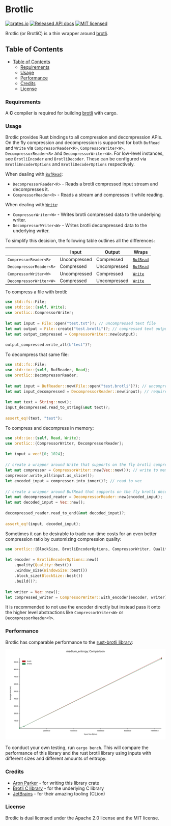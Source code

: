 # Brotlic

[![crates.io](https://img.shields.io/crates/v/brotlic.svg)](https://crates.io/crates/brotlic)
[![Released API docs](https://docs.rs/brotlic/badge.svg)](https://docs.rs/brotlic)
[![MIT licensed](https://img.shields.io/badge/license-MIT-blue.svg)](./LICENSE)

Brotlic (or BrotliC) is a thin wrapper around [brotli](https://github.com/google/brotli).

## Table of Contents
- [Table of Contents](#table-of-contents)
    - [Requirements](#requirements)
    - [Usage](#usage)
    - [Performance](#performance)
    - [Credits](#Credits)
    - [License](#license)

### Requirements

A __C__ compiler is required for building [brotli](https://github.com/google/brotli) with cargo.

### Usage

Brotlic provides Rust bindings to all compression and decompression APIs. On the fly compression and
decompression is supported for both `BufRead` and `Write` via `CompressorReader<R>`,
`CompressorWriter<W>`, `DecompressorReader<R>` and `DecompressorWriter<W>`. For low-level
instances, see `BrotliEncoder` and `BrotliDecoder`. These can be configured via
`BrotliEncoderOptions` and `BrotliDecoderOptions` respectively.

When dealing with [`BufRead`]:

* `DecompressorReader<R>` - Reads a brotli compressed input stream and decompresses it.
* `CompressorReader<R>` - Reads a stream and compresses it while reading.

When dealing with [`Write`]:

* `CompressorWriter<W>` - Writes brotli compressed data to the underlying writer.
* `DecompressorWriter<W>` - Writes brotli decompressed data to the underlying writer.

To simplify this decision, the following table outlines all the differences:

|                           | Input        | Output       | Wraps       |
|---------------------------|--------------|--------------|-------------|
| `CompressorReader<R>`     | Uncompressed | Compressed   | [`BufRead`] |
| `DecompressorReader<R>`   | Compressed   | Uncompressed | [`BufRead`] |
| `CompressorWriter<W>`     | Uncompressed | Compressed   | [`Write`]   |
| `DecompressorWriter<W>`   | Compressed   | Uncompressed | [`Write`]   |

[`BufRead`]: https://doc.rust-lang.org/std/io/trait.BufRead.html
[`Write`]: https://doc.rust-lang.org/std/io/trait.Write.html

To compress a file with brotli:

```rust
use std::fs::File;
use std::io::{self, Write};
use brotlic::CompressorWriter;

let mut input = File::open("test.txt")?; // uncompressed text file
let mut output = File::create("test.brotli")?; // compressed text output file
let mut output_compressed = CompressorWriter::new(output);

output_compressed.write_all(b"test")?;
```

To decompress that same file:

```rust
use std::fs::File;
use std::io::{self, BufReader, Read};
use brotlic::DecompressorReader;

let mut input = BufReader::new(File::open("test.brotli")?); // uncompressed text file
let mut input_decompressed = DecompressorReader::new(input); // requires BufRead

let mut text = String::new();
input_decompressed.read_to_string(&mut text)?;

assert_eq!(text, "test");
```

To compress and decompress in memory:

```rust
use std::io::{self, Read, Write};
use brotlic::{CompressorWriter, DecompressorReader};

let input = vec![0; 1024];

// create a wrapper around Write that supports on the fly brotli compression.
let mut compressor = CompressorWriter::new(Vec::new()); // write to memory
compressor.write_all(input.as_slice());
let encoded_input = compressor.into_inner()?; // read to vec

// create a wrapper around BufRead that supports on the fly brotli decompression.
let mut decompressed_reader = DecompressorReader::new(encoded_input);
let mut decoded_input = Vec::new();

decompressed_reader.read_to_end(&mut decoded_input)?;

assert_eq!(input, decoded_input);
```

Sometimes it can be desirable to trade run-time costs for an even better compression ratio by customizing compression quality:

```rust
use brotlic::{BlockSize, BrotliEncoderOptions, CompressorWriter, Quality, WindowSize};

let encoder = BrotliEncoderOptions::new()
    .quality(Quality::best())
    .window_size(WindowSize::best())
    .block_size(BlockSize::best())
    .build()?;

let writer = Vec::new();
let compressed_writer = CompressorWriter::with_encoder(encoder, writer);
```

It is recommended to not use the encoder directly but instead pass it onto the higher level
abstractions like `CompressorWriter<W>` or `DecompressorReader<R>`.

### Performance

Brotlic has comparable performance to the [rust-brotli library](https://github.com/dropbox/rust-brotli): 

<img src="./images/lines.svg" style="background-color: white">

To conduct your own testing, run `cargo bench`. This will compare the performance of this library and the rust brotli
library using inputs with different sizes and different amounts of entropy.

### Credits

* [Aron Parker](https://github.com/AronParker) - for writing this library crate
* [Brotli C library](https://github.com/google/brotli) - for the underlying C library
* [JetBrains](https://www.jetbrains.com/) - for their amazing tooling (CLion)

### License

Brotlic is dual licensed under the Apache 2.0 license and the MIT license.